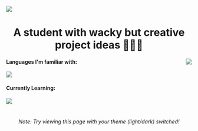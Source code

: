 <a href="https://linkode.org/#P3ZSY9CLe9TBdfVP0eHFm1"><img src="https://i.postimg.cc/pLC625YV/1.png" style="max-height: 100%;"></a>
<h1 align="center">
A student with wacky but creative project ideas 👨🏻‍💻
</h1>
<div>
  <img src="https://github-readme-stats.vercel.app/api?username=Divdude77&theme=gotham&bg-color=0e1116&show_icons=true" align="right" style="">
  <h4>
    Languages I'm familiar with:
  </h4>
  <img src="https://skills.thijs.gg/icons?i=python,mysql,arduino">
  <h4>
    Currently Learning:
  </h4>
  <img src="https://skills.thijs.gg/icons?i=html,css,js">
  <h1></h1>
</div>
<h6 align="center">Note: Try viewing this page with your theme (light/dark) switched!</h6>
